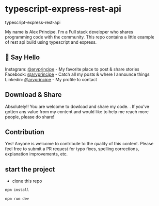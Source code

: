 # typescript-express-rest-api
typescript-express-rest-api

My name is Alex Principe. I'm a Full stack developer who shares programming code with the community.
This repo contains a little example of rest api build using typescript and express. 

## 👋 Say Hello

Instagram: [@arvprincipe](https://www.instagram.com/arvprincipe/) - My favorite place to post & share stories<br>
Facebook: [@arvprincipe](https://www.facebook.com/arvprincipe) - Catch all my posts & where I announce things<br>
Linkedin: [@arvprincipe](https://www.linkedin.com/in/arvprincipe/) - My profile to contact<br>

## Download & Share

Absolutely!! You are welcome to dowload and share my code. . If you've gotten any value from my content and would like to help me reach more people, please do share!


## Contribution

Yes! Anyone is welcome to contribute to the quality of this content. Please feel free to submit a PR request for typo fixes, spelling corrections, explanation improvements, etc.

## start the project

- clone this repo
```bash
npm install
```

```bash
npm run dev
```